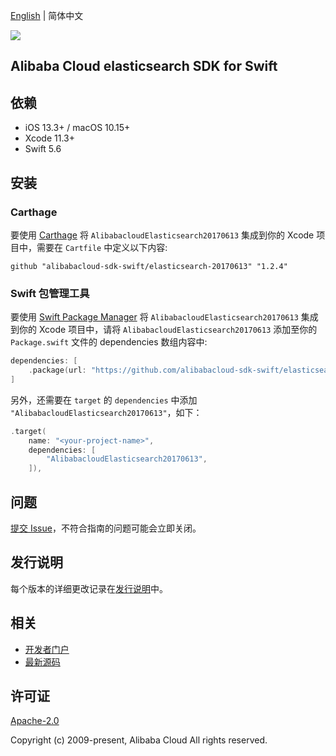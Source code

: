 [English](README.md) | 简体中文

![](https://aliyunsdk-pages.alicdn.com/icons/AlibabaCloud.svg)

## Alibaba Cloud elasticsearch SDK for Swift

## 依赖

- iOS 13.3+ / macOS 10.15+
- Xcode 11.3+
- Swift 5.6

## 安装

### Carthage

要使用 [Carthage](https://github.com/Carthage/Carthage) 将 `AlibabacloudElasticsearch20170613` 集成到你的 Xcode 项目中，需要在 `Cartfile` 中定义以下内容:

```ogdl
github "alibabacloud-sdk-swift/elasticsearch-20170613" "1.2.4"
```

### Swift 包管理工具

要使用 [Swift Package Manager](https://swift.org/package-manager/) 将 `AlibabacloudElasticsearch20170613` 集成到你的 Xcode 项目中，请将 `AlibabacloudElasticsearch20170613` 添加至你的 `Package.swift` 文件的 dependencies 数组内容中:

```swift
dependencies: [
    .package(url: "https://github.com/alibabacloud-sdk-swift/elasticsearch-20170613.git", from: "1.2.4")
]
```

另外，还需要在 `target` 的 `dependencies` 中添加 `"AlibabacloudElasticsearch20170613"`，如下：

```swift
.target(
    name: "<your-project-name>",
    dependencies: [
        "AlibabacloudElasticsearch20170613",
    ]),
```

## 问题

[提交 Issue](https://github.com/alibabacloud-sdk-swift/elasticsearch-20170613/issues/new)，不符合指南的问题可能会立即关闭。

## 发行说明

每个版本的详细更改记录在[发行说明](./ChangeLog.txt)中。

## 相关

* [开发者门户](https://next.api.aliyun.com/home)
* [最新源码](https://github.com/alibabacloud-sdk-swift/elasticsearch-20170613)

## 许可证

[Apache-2.0](http://www.apache.org/licenses/LICENSE-2.0)

Copyright (c) 2009-present, Alibaba Cloud All rights reserved.
